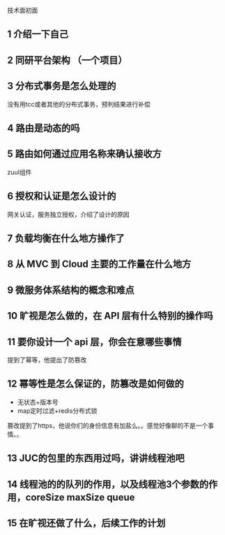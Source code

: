 
技术面初面


## 1 介绍一下自己

## 2 同研平台架构 （一个项目）

## 3 分布式事务是怎么处理的

没有用tcc或者其他的分布式事务，预判结果进行补偿

## 4 路由是动态的吗

## 5 路由如何通过应用名称来确认接收方

zuul组件

## 6 授权和认证是怎么设计的

网关认证，服务独立授权，介绍了设计的原因

## 7 负载均衡在什么地方操作了

## 8 从 MVC 到 Cloud 主要的工作量在什么地方

## 9 微服务体系结构的概念和难点

## 10 旷视是怎么做的，在 API 层有什么特别的操作吗

## 11 要你设计一个 api 层，你会在意哪些事情

提到了幂等，他提出了防篡改

## 12 幂等性是怎么保证的，防篡改是如何做的

- 无状态+版本号
- map定时过滤+redis分布式锁

篡改提到了https，他说你们的身份信息有加盐么。。感觉好像聊的不是一个事情。。

## 13 JUC的包里的东西用过吗，讲讲线程池吧

## 14 线程池的的队列的作用，以及线程池3个参数的作用，coreSize maxSize queue

## 15 在旷视还做了什么，后续工作的计划